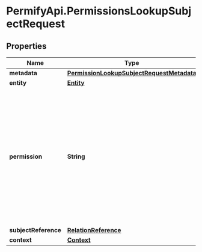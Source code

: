 # PermifyApi.PermissionsLookupSubjectRequest

## Properties

Name | Type | Description | Notes
------------ | ------------- | ------------- | -------------
**metadata** | [**PermissionLookupSubjectRequestMetadata**](PermissionLookupSubjectRequestMetadata.md) |  | [optional] 
**entity** | [**Entity**](Entity.md) |  | [optional] 
**permission** | **String** | Permission to be checked, can be a permission or relation. Required, and must match the pattern \&quot;^([a-zA-Z][a-zA-Z0-9_]{1,62}[a-zA-Z0-9])$\&quot;, max 64 bytes. | [optional] 
**subjectReference** | [**RelationReference**](RelationReference.md) |  | [optional] 
**context** | [**Context**](Context.md) |  | [optional] 


